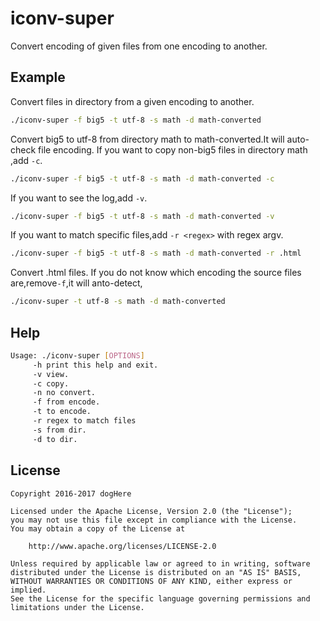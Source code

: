 # iconv-super
Convert encoding of given files from one encoding to another.


## Example

Convert files in directory from a given encoding to another.

```bash
./iconv-super -f big5 -t utf-8 -s math -d math-converted
```
Convert big5 to utf-8 from directory math to math-converted.It will auto-check file encoding.
If you want to copy non-big5 files in directory math ,add `-c`. 

```bash
./iconv-super -f big5 -t utf-8 -s math -d math-converted -c
```

If you want to see the log,add `-v`. 

```bash
./iconv-super -f big5 -t utf-8 -s math -d math-converted -v
```

If you want to match specific files,add `-r <regex>` with regex argv.

```bash
./iconv-super -f big5 -t utf-8 -s math -d math-converted -r .html
```
Convert .html files.
If you do not know which encoding the source files are,remove`-f`,it will anto-detect,

```bash
./iconv-super -t utf-8 -s math -d math-converted
```

## Help

```bash
Usage: ./iconv-super [OPTIONS] 
     -h print this help and exit.
     -v view.
     -c copy.
     -n no convert.
     -f from encode.
     -t to encode.
     -r regex to match files
     -s from dir.
     -d to dir.
```

## License 

```
Copyright 2016-2017 dogHere

Licensed under the Apache License, Version 2.0 (the "License");
you may not use this file except in compliance with the License.
You may obtain a copy of the License at

    http://www.apache.org/licenses/LICENSE-2.0

Unless required by applicable law or agreed to in writing, software
distributed under the License is distributed on an "AS IS" BASIS,
WITHOUT WARRANTIES OR CONDITIONS OF ANY KIND, either express or implied.
See the License for the specific language governing permissions and
limitations under the License.
```
